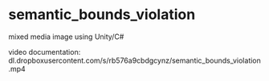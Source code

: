 # semantic_bounds_violation
mixed media image using Unity/C#

video documentation: dl.dropboxusercontent.com/s/rb576a9cbdgcynz/semantic_bounds_violation.mp4
